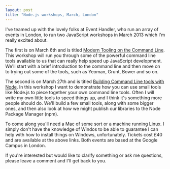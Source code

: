 ```yaml
---
layout: post
title: "Node.js workshops, March, London"
---
```


I've teamed up with the lovely folks at Event Handler, who run an array of events in London, to run two JavaScript workshops in March 2013 which I'm really excited about.

The first is on March 6th and is titled [Modern Tooling on the Command Line](http://www.eventhandler.co.uk/events/ldnjsnightclass-toolingcli). This workshop will run you through some of the powerful command line tools available to us that can really help speed up JavaScript development. We'll start with a brief introduction to the command line and then move on to trying out some of the tools, such as Yeoman, Grunt, Bower and so on.

The second is on March 27th and is titled [Building Command Line tools with Node](http://www.eventhandler.co.uk/events/ldnjsnightclass-buildingcli). In this workshop I want to demonstrate how you can use small tools like Node.js to piece together your own command line tools. Often I will write my own little tools to speed things up, and I think it's something more people should do. We'll build a few small tools, along with some bigger ones, and then also look at how we might publish our libraries to the Node Package Manager (npm).

To come along you'll need a Mac of some sort or a machine running Linux. I simply don't have the knowledge of Windos to be able to guarantee I can help with how to install things on Windows, unfortunately. Tickets cost £40 and are available at the above links. Both events are based at the Google Campus in London. 

If you're interested but would like to clarify something or ask me questions, please leave a comment and I'll get back to you.
